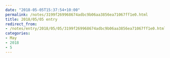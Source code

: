 ```yaml
---
date: "2018-05-05T15:37:54+10:00"
permalink: /notes/3199f269968674adbc9b06aa3856ea71067ff1e0.html
title: 2018/05/05 entry
redirect_from:
- /notes/entry/2018/05/05/3199f269968674adbc9b06aa3856ea71067ff1e0.html
categories:
- May
- 2018
- 5
---
```

